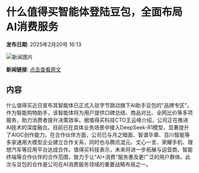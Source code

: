 # 什么值得买智能体登陆豆包，全面布局AI消费服务

**发布日期**: 2025年2月20号 16:13

![新闻图片](https://pic.chinaz.com/picmap/201907222134412086_5.jpg)

**新闻链接**: [点击查看原文](https://www.aibase.com/zh/news/15565)

## 内容

什么值得买近日宣布其智能体已正式入驻字节跳动旗下AI助手豆包的"品牌专区"。作为智能购物助手，该智能体将为用户提供口碑总结、商品对比、全网比价等多项服务，助力消费者提升决策效率。据值得买科技CTO王云峰介绍，公司正在推进AI技术的深度融合。目前已在具体业务场景中接入DeepSeek-R1模型，显著提升了AIGC创作能力。在合作伙伴方面，公司已与月之暗面、智谱华章、百川智能等多家通用大模型企业建立合作关系，同时也与腾讯混元、文心一言、荣耀手机、理想汽车等应用平台达成合作。值得买科技表示，未来将进一步拓展与运营商、智能终端等合作伙伴的合作范围，致力于让"AI+消费"服务惠及更广泛的用户群体。此次与豆包的合作是公司在AI消费服务领域的重要战略布局之一。
